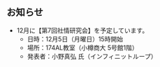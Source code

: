 ## お知らせ

- 12月に【第7回社情研究会】を予定しています。
  - 日時：12月5日（月曜日）15時開始
  - 場所：174AL教室（小樽商大 5号館1階）
  - 発表者：小野真弘 氏（インフィニットループ）
